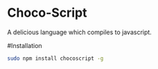 Choco-Script
============

A delicious language which compiles to javascript. 

#Installation

```sh
sudo npm install chocoscript -g
```